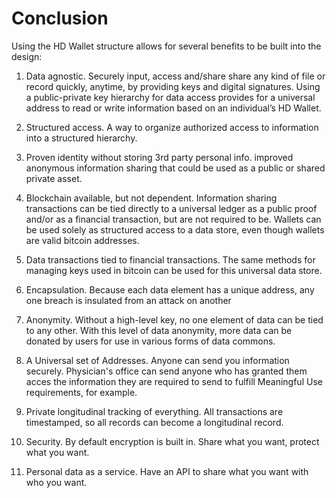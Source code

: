 # Conclusion

Using the HD Wallet structure allows for several benefits to be built into the design:

1. Data agnostic. Securely input, access and/share share any kind of file or record quickly, anytime, by providing keys and digital signatures. Using a public-private key hierarchy for data access provides for a universal address to read or write information based on an individual’s HD Wallet.

2. Structured access. A way to organize authorized access to information into a structured hierarchy.

3. Proven identity without storing 3rd party personal info. improved anonymous information sharing that could be used as a public or shared private asset.

4. Blockchain available, but not dependent. Information sharing transactions can be tied directly to a universal ledger as a public proof and/or as a financial transaction, but are not required to be. Wallets can be used solely as structured access to a data store, even though wallets are valid bitcoin addresses.

5. Data transactions tied to financial transactions. The same methods for managing keys used in bitcoin can be used for this universal data store.

6. Encapsulation. Because each data element has a unique address, any one breach is insulated from an attack on another

7. Anonymity. Without a high-level key, no one element of data can be tied to any other. With this level of data anonymity, more data can be donated by users for use in various forms of data commons.

8. A Universal set of Addresses. Anyone can send you information securely. Physician's office can send anyone who has granted them acces the information they are required to send to fulfill Meaningful Use requirements, for example.

9. Private longitudinal tracking of everything. All transactions are timestamped, so all records can become a longitudinal record.

10. Security. By default encryption is built in. Share what you want, protect what you want.

11. Personal data as a service. Have an API to share what you want with who you want.

